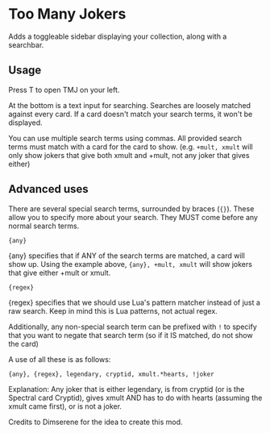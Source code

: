# Too Many Jokers
Adds a toggleable sidebar displaying your collection, along with a searchbar.

## Usage
Press T to open TMJ on your left.

At the bottom is a text input for searching. Searches are loosely matched against every card. If a card doesn't match your search terms, it won't be displayed.

You can use multiple search terms using commas. All provided search terms must match with a card for the card to show. (e.g. `+mult, xmult` will only show jokers that give both xmult and +mult, not any joker that gives either)

## Advanced uses

There are several special search terms, surrounded by braces (`{}`). These allow you to specify more about your search. They MUST come before any normal search terms.

`{any}`

{any} specifies that if ANY of the search terms are matched, a card will show up. Using the example above, `{any}, +mult, xmult` will show jokers that give either +mult or xmult.

`{regex}`

{regex} specifies that we should use Lua's pattern matcher instead of just a raw search. Keep in mind this is Lua patterns, not actual regex.

Additionally, any non-special search term can be prefixed with `!` to specify that you want to negate that search term (so if it IS matched, do not show the card)

A use of all these is as follows:

`{any}, {regex}, legendary, cryptid, xmult.*hearts, !joker`

Explanation: Any joker that is either legendary, is from cryptid (or is the Spectral card Cryptid), gives xmult AND has to do with hearts (assuming the xmult came first), or is not a joker.

Credits to Dimserene for the idea to create this mod.
